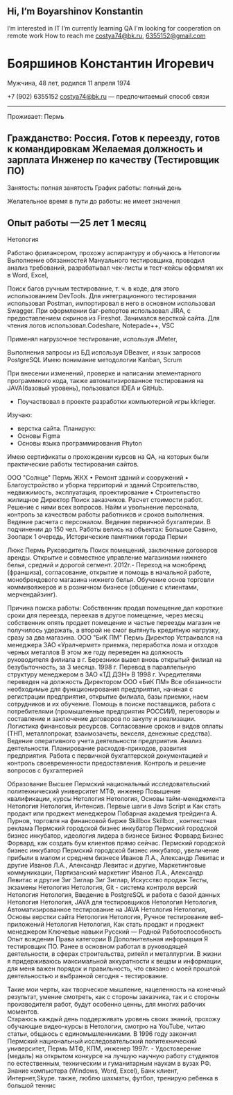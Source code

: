 ## Hi, I’m Boyarshinov Konstantin
I’m interested in IT
I’m currently learning QA
I'm looking for cooperation on remote work
How to reach me costya74@bk.ru, 6355152@gmail.com


# Бояршинов Константин Игоревич
Мужчина, 48 лет, родился 11 апреля 1974

+7 (902) 6355152
costya74@bk.ru — предпочитаемый способ связи

---
Проживает: Пермь

Гражданство: Россия.
Готов к переезду, готов к командировкам
Желаемая должность и зарплата
Инженер по качеству (Тестировщик ПО)
---

Занятость: полная занятость
График работы: полный день

Желательное время в пути до работы: не имеет значения


## Опыт работы —25 лет 1 месяц
Нетология

Работаю фрилансером, прохожу аспирантуру и обучаюсь в Нетологии
Выполнение обязанностей Мануального тестировщика, проводил анализ требований, разрабатывал чек-листы и тест-кейсы оформлял их в Word, Excel, 

Поиск багов ручным тестирование, т. ч. в коде, для этого использованием DevTools. Для интеграционного тестирования использовал Postman, импортировал в него в основном использовал Swagger.
При оформлении баг-репортов использовал JIRA, с предоставлением скринов из Fireshot. 
Занимался версткой сайта. Для чтения логов использовал.Codeshare, Notepade++, VSC

Применял нагрузочное  тестирование, используя JMeter, 

Выполнения запросы из БД используя DBeaver, и язык запросов PostgreSQL
Имею понимание методологии Kanban,  Scrum

При внесении изменений, проверке и написании элементарного программного кода, также автоматизированное тестирования на JAVA(базовый уровень),  пользовался IDEA и GitHub.

-  Поучаствовал в проекте разработки компьютерной игры kkrieger. 

Изучаю:
- верстка сайта. 
Планирую:
 - Основы Figma
- Основы языка программирования Phyton

Имею сертификаты о прохождении курсов на QA, на которых были практические работы тестирования сайтов.

ООО "Солнце"
Пермь
ЖКХ
• Ремонт зданий и сооружений
• Благоустройство и уборка территорий и зданий
Строительство, недвижимость, эксплуатация, проектирование
• Строительство жилищное
Директор
Поиск заказчиков. 
Расчет стоимости работ. Решение с ними всех вопросов. Найм и увольнение персонала, контроль за качеством работы работников и сроков выполнения. Ведение расчета с персоналом. Ведение первичной бухгалтерии.
В подчинении до 150 чел.
Работы велись на объектах:
 Большое Cавино, Зоопарк 1 очередь, Исторические памятники города Перми


Люкс
Пермь
Руководитель
Поиск помещений, заключение договоров аренды. Открытие и совместное управление магазинами нижнего белья, средний и дорогой сегмент.
2012г.- Переход на монобренд (франшиза), согласование, открытие и помощь в начальной работе, монобрендового магазина нижнего белья.
Обучение основ торговли коммивояжеров и в розничном бизнесе (общение с клиентами, мерчендайзинг).

Причина поиска работы: Собственник продал помещение,дал короткие сроки для переезда, переехав в другое помещение, через месяц собственник опять продает помещение и частые переезды магазин не получилось удержать, а второй не смог вытянуть кредитную нагрузку, сразу за два магазина.
ООО "БиК ПМ"
Пермь
Директор
Устраивался на менеджера ЗАО «Уралчермет» приемка, переработка лома и отходов черных металлов 
В этом же году переведен на должность руководителя филиала в г. Березники вывел вновь открытый филиал на безубыточность, за 3 месяца.
1998 г. Перевод в параллельную структуру менеджером в  ЗАО «ТД ДЭН»
В 1998 г. Учредителями переведен на должность Директором ООО «БиК ПМ»
Все обязанности необходимые для функционирования предприятия, начиная с регистрации предприятия, открытие филиала, базы приемки, наем сотрудников и их обучение.
     Помощь в поиске поставщиков, работа с потребителями (промышленные предприятия РОССИИ), переговоры и составление и заключение договоров по закупу и реализации. Логистика финансовых ресурсов.
Согласование сроков и видов оплаты (ТНП, металлопрокат, взаимозачеты, векселя, денежные средства).
Ведение оперативного учета деятельности предприятия. 
Анализ деятельности.
Планирование расходов-приходов, развития предприятия.
Работа с первичной бухгалтерской документацией и контроль своевременности предоставления.
Контроль и решение вопросов с бухгалтерией


Образование
Высшее
Пермский национальный исследовательский политехнический университет
МТФ, инженер
Повышение квалификации, курсы
Нетология 
Нетология, Основы тайм-менеджмента
Нетология
Нетология, Интенсив. Первые шаги в Java Script и Как стать продакт или проджект менеджером
Побарная академия трейдинга
А. Пурнов, торговля на финансовой бирже
	Skillbox 
	Skillbox , контекстная реклама
Пермский городской бизнес инкубатор
Пермский городской бизнес инкубатор, идеология лидера в бизнесе 
Бизнес Форвард
Бизнес Форвард, как создать бум клиентов прямо сейчас. 
Пермский городской бизнес инкубатор
Пермский городской бизнес инкубатор, увеличение прибыли в малом и среднем бизнесе 
Иванов Л.А., Александр Левитас и другие
Иванов Л.А., Александр Левитас и другие, Маркетинговые коммуникации, Партизанский маркетинг Иванов Л.А., Александр Левитас и другие
Зиг Зиглар
Зиг Зиглар, Искусство продаж 
Тесты, экзамены
Нетология
Нетология, Git - система контроля версий
Нетология
Нетология, Введение в PostgreSQL и работа с базой данных
Нетология
Нетология, JAVA для тестировщиков
Нетология
Нетология, Автоматизированное тестирование на JAVA
Нетология
Нетология, Основы верстки сайта
Нетология
Нетология, Ручное тестирование веб-приложений
Нетология
Нетология, Как стать продакт и проджект менеджером
Ключевые навыки
Русский — Родной
Работоспособность
Опыт вождения
Права категории B
Дополнительная информация
 Я тестировщик ПО. Ранее в основном работал в руководящей деятельности, в сферах строительства, ритейл и металлургии. 
  В жизни я придерживаюсь максимальной аккуратности к вещам и информации, для меня важен порядок и правильность, что связано с моей прошлой деятельностью и выбранной сегодня - тестирование. 

Такие мои черты, как творческое мышление, нацеленность на конечный результат, умение смотреть, как с стороны заказчика, так и с стороны производителя работ, будут особенно ценны, для многих рабочих моментов.  
  Стараюсь каждый день поддерживать уровень своих знаний, прохожу обучающие видео-курсы в Нетологии, смотрю на YouTube, читаю статьи, общаюсь с единомышленниками. 
В 1996 году закончил
Пермский национальный исследовательский политехнический университет, Пермь
МТФ, КПМ, инженер
1997г. - Удостоверение (медаль) на открытом конкурсе на лучшую научную работу студентов по естественным, техническим и гуманитарным наукам в вузах РФ.
Знание компьютера (Windows, Word, Excel), Банк клиент, Интернет,Skype.
также, люблю шахматы, футбол, тренирую ребенка в 
большой теннис 
